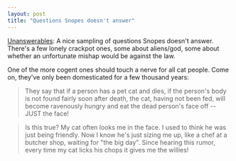```yaml
---
layout: post
title: "Questions Snopes doesn't answer"
---
```




<p><a href="http://www.snopes.com/humor/question/urgent.asp">Unanswerables</a>: A nice sampling of questions Snopes doesn't answer. There's a few lonely crackpot ones, some about aliens/god, some about whether an unfortunate mishap would be against the law.</p>

<p>One of the more cogent ones should touch a nerve for all cat people. Come on, they've only been domesticated for a few thousand years:</p>

<blockquote>They say that if a person has a pet cat and dies, if the person's body is not found fairly soon after death, the cat, having not been fed, will become ravenously hungry and eat the dead person's face off -- JUST the face!</blockquote>

<blockquote>Is this true? My cat often looks me in the face. I used to think he was just being friendly. Now I know he's just sizing me up, like a chef at a butcher shop, waiting for "the big day". Since hearing this rumor, every time my cat licks his chops it gives me the willies! </blockquote>


